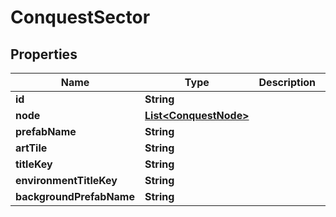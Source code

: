 

# ConquestSector


## Properties

| Name | Type | Description | Notes |
|------------ | ------------- | ------------- | -------------|
|**id** | **String** |  |  [optional] |
|**node** | [**List&lt;ConquestNode&gt;**](ConquestNode.md) |  |  [optional] |
|**prefabName** | **String** |  |  [optional] |
|**artTile** | **String** |  |  [optional] |
|**titleKey** | **String** |  |  [optional] |
|**environmentTitleKey** | **String** |  |  [optional] |
|**backgroundPrefabName** | **String** |  |  [optional] |



